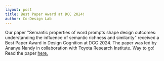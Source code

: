 ```yaml
---
layout: post
title: Best Paper Award at DCC 2024!
author: Co-Design Lab
---
```


Our paper "Semantic properties of word prompts shape design outcomes: understanding the influence of semantic richness and similarity" received a Best Paper Award in Design Cognition at DCC 2024. The paper was led by Ananya Nandy in collaboration with Toyota Research Institute. Way to go! Read the paper [here.](https://codesign.berkeley.edu/papers/nandy-semantic-DCC/)

